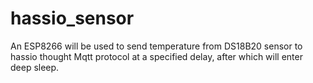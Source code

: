 # hassio_sensor
An ESP8266 will be used to send temperature from DS18B20 sensor to hassio thought Mqtt protocol at a specified delay, after which will enter deep sleep. 
